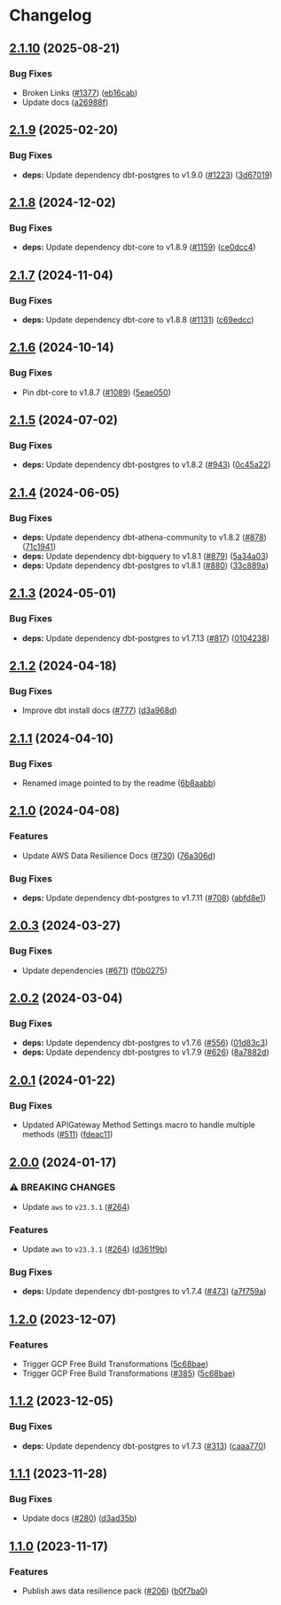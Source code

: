 # Changelog

## [2.1.10](https://github.com/cloudquery/policies/compare/transformation-aws-data-resilience-v2.1.9...transformation-aws-data-resilience-v2.1.10) (2025-08-21)


### Bug Fixes

* Broken Links ([#1377](https://github.com/cloudquery/policies/issues/1377)) ([eb16cab](https://github.com/cloudquery/policies/commit/eb16cab9537e4c24bebb9e212a24a5389996a8cb))
* Update docs ([a26988f](https://github.com/cloudquery/policies/commit/a26988f91b8cce039c3c6be04cc40d3cea404d5d))

## [2.1.9](https://github.com/cloudquery/policies/compare/transformation-aws-data-resilience-v2.1.8...transformation-aws-data-resilience-v2.1.9) (2025-02-20)


### Bug Fixes

* **deps:** Update dependency dbt-postgres to v1.9.0 ([#1223](https://github.com/cloudquery/policies/issues/1223)) ([3d67019](https://github.com/cloudquery/policies/commit/3d67019d93d2a1903f71925b7181300e71180d8b))

## [2.1.8](https://github.com/cloudquery/policies/compare/transformation-aws-data-resilience-v2.1.7...transformation-aws-data-resilience-v2.1.8) (2024-12-02)


### Bug Fixes

* **deps:** Update dependency dbt-core to v1.8.9 ([#1159](https://github.com/cloudquery/policies/issues/1159)) ([ce0dcc4](https://github.com/cloudquery/policies/commit/ce0dcc465a01e4a6ec5504fae5be3f5201bf5364))

## [2.1.7](https://github.com/cloudquery/policies/compare/transformation-aws-data-resilience-v2.1.6...transformation-aws-data-resilience-v2.1.7) (2024-11-04)


### Bug Fixes

* **deps:** Update dependency dbt-core to v1.8.8 ([#1131](https://github.com/cloudquery/policies/issues/1131)) ([c69edcc](https://github.com/cloudquery/policies/commit/c69edcc580e129e63173ffae68bdc2e573996968))

## [2.1.6](https://github.com/cloudquery/policies/compare/transformation-aws-data-resilience-v2.1.5...transformation-aws-data-resilience-v2.1.6) (2024-10-14)


### Bug Fixes

* Pin dbt-core to v1.8.7 ([#1089](https://github.com/cloudquery/policies/issues/1089)) ([5eae050](https://github.com/cloudquery/policies/commit/5eae050bd1284b1cc934b7070662987c28c6d639))

## [2.1.5](https://github.com/cloudquery/policies-premium/compare/transformation-aws-data-resilience-v2.1.4...transformation-aws-data-resilience-v2.1.5) (2024-07-02)


### Bug Fixes

* **deps:** Update dependency dbt-postgres to v1.8.2 ([#943](https://github.com/cloudquery/policies-premium/issues/943)) ([0c45a22](https://github.com/cloudquery/policies-premium/commit/0c45a226f6acdbd7ea070333b90bd2545b1af5c0))

## [2.1.4](https://github.com/cloudquery/policies-premium/compare/transformation-aws-data-resilience-v2.1.3...transformation-aws-data-resilience-v2.1.4) (2024-06-05)


### Bug Fixes

* **deps:** Update dependency dbt-athena-community to v1.8.2 ([#878](https://github.com/cloudquery/policies-premium/issues/878)) ([71c1941](https://github.com/cloudquery/policies-premium/commit/71c1941478e75175e23f86e5374540da7b25ddb1))
* **deps:** Update dependency dbt-bigquery to v1.8.1 ([#879](https://github.com/cloudquery/policies-premium/issues/879)) ([5a34a03](https://github.com/cloudquery/policies-premium/commit/5a34a03ed88958be63d4899fe8c477744e9524f7))
* **deps:** Update dependency dbt-postgres to v1.8.1 ([#880](https://github.com/cloudquery/policies-premium/issues/880)) ([33c889a](https://github.com/cloudquery/policies-premium/commit/33c889a21fea65f4a13ce4ce3bcfc6e23664de3a))

## [2.1.3](https://github.com/cloudquery/policies-premium/compare/transformation-aws-data-resilience-v2.1.2...transformation-aws-data-resilience-v2.1.3) (2024-05-01)


### Bug Fixes

* **deps:** Update dependency dbt-postgres to v1.7.13 ([#817](https://github.com/cloudquery/policies-premium/issues/817)) ([0104238](https://github.com/cloudquery/policies-premium/commit/01042382c48b21a1bcd0f1189a29137dcbd55fb6))

## [2.1.2](https://github.com/cloudquery/policies-premium/compare/transformation-aws-data-resilience-v2.1.1...transformation-aws-data-resilience-v2.1.2) (2024-04-18)


### Bug Fixes

* Improve dbt install docs ([#777](https://github.com/cloudquery/policies-premium/issues/777)) ([d3a968d](https://github.com/cloudquery/policies-premium/commit/d3a968d6b055b29b6c7596483e0bfbb110f1bccf))

## [2.1.1](https://github.com/cloudquery/policies-premium/compare/transformation-aws-data-resilience-v2.1.0...transformation-aws-data-resilience-v2.1.1) (2024-04-10)


### Bug Fixes

* Renamed image pointed to by the readme ([6b8aabb](https://github.com/cloudquery/policies-premium/commit/6b8aabb2e6edb1ecfe1912e4b7cb3c992f6c5fb4))

## [2.1.0](https://github.com/cloudquery/policies-premium/compare/transformation-aws-data-resilience-v2.0.3...transformation-aws-data-resilience-v2.1.0) (2024-04-08)


### Features

* Update AWS Data Resilience Docs ([#730](https://github.com/cloudquery/policies-premium/issues/730)) ([76a306d](https://github.com/cloudquery/policies-premium/commit/76a306de0088dd60ff0793643985cf8ea19eca1b))


### Bug Fixes

* **deps:** Update dependency dbt-postgres to v1.7.11 ([#708](https://github.com/cloudquery/policies-premium/issues/708)) ([abfd8e1](https://github.com/cloudquery/policies-premium/commit/abfd8e1a070537c01d703e8dafa29bad919c05f6))

## [2.0.3](https://github.com/cloudquery/policies-premium/compare/transformation-aws-data-resilience-v2.0.2...transformation-aws-data-resilience-v2.0.3) (2024-03-27)


### Bug Fixes

* Update dependencies ([#671](https://github.com/cloudquery/policies-premium/issues/671)) ([f0b0275](https://github.com/cloudquery/policies-premium/commit/f0b027532699214e10e93fcf5d754ed8e9f2fc75))

## [2.0.2](https://github.com/cloudquery/policies-premium/compare/transformation-aws-data-resilience-v2.0.1...transformation-aws-data-resilience-v2.0.2) (2024-03-04)


### Bug Fixes

* **deps:** Update dependency dbt-postgres to v1.7.6 ([#556](https://github.com/cloudquery/policies-premium/issues/556)) ([01d83c3](https://github.com/cloudquery/policies-premium/commit/01d83c3589be42468fb3e93ac9aae1b270f60e25))
* **deps:** Update dependency dbt-postgres to v1.7.9 ([#626](https://github.com/cloudquery/policies-premium/issues/626)) ([8a7882d](https://github.com/cloudquery/policies-premium/commit/8a7882d97bf06f9661949e99c7bfb8f5cbf74bad))

## [2.0.1](https://github.com/cloudquery/policies-premium/compare/transformation-aws-data-resilience-v2.0.0...transformation-aws-data-resilience-v2.0.1) (2024-01-22)


### Bug Fixes

* Updated APIGateway Method Settings macro to handle multiple methods ([#511](https://github.com/cloudquery/policies-premium/issues/511)) ([fdeac11](https://github.com/cloudquery/policies-premium/commit/fdeac11a029078feb4990b72600ea39e628bca04))

## [2.0.0](https://github.com/cloudquery/policies-premium/compare/transformation-aws-data-resilience-v1.2.0...transformation-aws-data-resilience-v2.0.0) (2024-01-17)


### ⚠ BREAKING CHANGES

* Update `aws` to `v23.3.1` ([#264](https://github.com/cloudquery/policies-premium/issues/264))

### Features

* Update `aws` to `v23.3.1` ([#264](https://github.com/cloudquery/policies-premium/issues/264)) ([d361f9b](https://github.com/cloudquery/policies-premium/commit/d361f9bad529167e093c0eca56fc9923adc72fca))


### Bug Fixes

* **deps:** Update dependency dbt-postgres to v1.7.4 ([#473](https://github.com/cloudquery/policies-premium/issues/473)) ([a7f759a](https://github.com/cloudquery/policies-premium/commit/a7f759aaf50a0a9e308fd6be378811a0097925c2))

## [1.2.0](https://github.com/cloudquery/policies-premium/compare/transformation-aws-data-resilience-v1.1.2...transformation-aws-data-resilience-v1.2.0) (2023-12-07)


### Features

* Trigger GCP Free Build Transformations ([5c68bae](https://github.com/cloudquery/policies-premium/commit/5c68bae0f30e4e57db5774300488d4b6ddd42c3b))
* Trigger GCP Free Build Transformations ([#385](https://github.com/cloudquery/policies-premium/issues/385)) ([5c68bae](https://github.com/cloudquery/policies-premium/commit/5c68bae0f30e4e57db5774300488d4b6ddd42c3b))

## [1.1.2](https://github.com/cloudquery/policies-premium/compare/transformation-aws-data-resilience-v1.1.1...transformation-aws-data-resilience-v1.1.2) (2023-12-05)


### Bug Fixes

* **deps:** Update dependency dbt-postgres to v1.7.3 ([#313](https://github.com/cloudquery/policies-premium/issues/313)) ([caaa770](https://github.com/cloudquery/policies-premium/commit/caaa770ed3ea2b4285a2d4af851bb05f1449e9b0))

## [1.1.1](https://github.com/cloudquery/policies-premium/compare/transformation-aws-data-resilience-v1.1.0...transformation-aws-data-resilience-v1.1.1) (2023-11-28)


### Bug Fixes

* Update docs ([#280](https://github.com/cloudquery/policies-premium/issues/280)) ([d3ad35b](https://github.com/cloudquery/policies-premium/commit/d3ad35bc6ac54875e124632194e38b04e490bec9))

## [1.1.0](https://github.com/cloudquery/policies-premium/compare/transformation-aws-data-resilience-v1.0.0...transformation-aws-data-resilience-v1.1.0) (2023-11-17)


### Features

* Publish aws data resilience pack ([#206](https://github.com/cloudquery/policies-premium/issues/206)) ([b0f7ba0](https://github.com/cloudquery/policies-premium/commit/b0f7ba0d2329c10cb4c79b53d151f3ba9122a5af))
